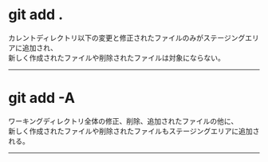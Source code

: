 # git add .
カレントディレクトリ以下の変更と修正されたファイルのみがステージングエリアに追加され、    
新しく作成されたファイルや削除されたファイルは対象にならない。    
***

# git add -A
ワーキングディレクトリ全体の修正、削除、追加されたファイルの他に、    
新しく作成されたファイルや削除されたファイルもステージングエリアに追加される。
***
